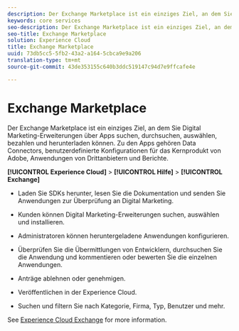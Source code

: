 ```yaml
---
description: Der Exchange Marketplace ist ein einziges Ziel, an dem Sie Digital Marketing-Erweiterungen über Apps suchen, durchsuchen, auswählen, bezahlen und herunterladen können. Zu den Apps gehören Data Connectors, benutzerdefinierte Konfigurationen für das Kernprodukt von Adobe, Anwendungen von Drittanbietern und Berichte.
keywords: core services
seo-description: Der Exchange Marketplace ist ein einziges Ziel, an dem Sie Digital Marketing-Erweiterungen über Apps suchen, durchsuchen, auswählen, bezahlen und herunterladen können. Zu den Apps gehören Data Connectors, benutzerdefinierte Konfigurationen für das Kernprodukt von Adobe, Anwendungen von Drittanbietern und Berichte.
seo-title: Exchange Marketplace
solution: Experience Cloud
title: Exchange Marketplace
uuid: 73db5cc5-5fb2-43a2-a164-5cbca9e9a206
translation-type: tm+mt
source-git-commit: 43de353155c640b3ddc519147c94d7e9ffcafe4e

---
```



# Exchange Marketplace

Der Exchange Marketplace ist ein einziges Ziel, an dem Sie Digital Marketing-Erweiterungen über Apps suchen, durchsuchen, auswählen, bezahlen und herunterladen können. Zu den Apps gehören Data Connectors, benutzerdefinierte Konfigurationen für das Kernprodukt von Adobe, Anwendungen von Drittanbietern und Berichte.

**[!UICONTROL Experience Cloud]** > **[!UICONTROL Hilfe]** > **[!UICONTROL Exchange]**

* Laden Sie SDKs herunter, lesen Sie die Dokumentation und senden Sie Anwendungen zur Überprüfung an Digital Marketing.

* Kunden können Digital Marketing-Erweiterungen suchen, auswählen und installieren.

* Administratoren können heruntergeladene Anwendungen konfigurieren.

* Überprüfen Sie die Übermittlungen von Entwicklern, durchsuchen Sie die Anwendung und kommentieren oder bewerten Sie die einzelnen Anwendungen.

* Anträge ablehnen oder genehmigen.

* Veröffentlichen in der Experience Cloud.

* Suchen und filtern Sie nach Kategorie, Firma, Typ, Benutzer und mehr.

See [Experience Cloud Exchange](https://exchange.adobe.com/experiencecloud.html) for more information.
